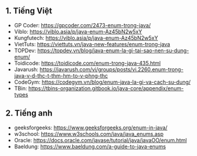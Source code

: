 ## 1. Tiếng Việt

-  GP Coder: https://gpcoder.com/2473-enum-trong-java/
-  Viblo: https://viblo.asia/p/java-enum-Az45bN2w5xY
-  Kungfutech: https://viblo.asia/p/java-enum-Az45bN2w5xY
-  VietTuts: https://viettuts.vn/java-new-features/enum-trong-java
-  TOPDev: https://topdev.vn/blog/java-enum-la-gi-tai-sao-nen-su-dung-enum/
-  Toidicode: https://toidicode.com/enum-trong-java-435.html
-  Javarush: https://javarush.com/vi/groups/posts/vi.2260.enum-trong-java-v-d-thc-t-thm-hm-to-v-phng-thc
-  CodeGym: https://codegym.vn/blog/enum-java-la-gi-va-cach-su-dung/
-  TBin: https://tbins-organization.gitbook.io/java-core/appendix/enum-types

## 2. Tiếng anh

-  geeksforgeeks: https://www.geeksforgeeks.org/enum-in-java/
-  w3school: https://www.w3schools.com/java/java_enums.asp
-  Oracle: https://docs.oracle.com/javase/tutorial/java/javaOO/enum.html
-  Baeldung: https://www.baeldung.com/a-guide-to-java-enums
